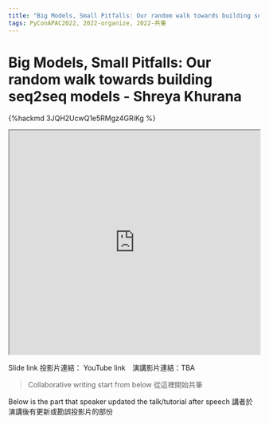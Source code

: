```yaml
---
title: "Big Models, Small Pitfalls: Our random walk towards building seq2seq models - Shreya Khurana"
tags: PyConAPAC2022, 2022-organize, 2022-共筆
---
```


# Big Models, Small Pitfalls: Our random walk towards building seq2seq models - Shreya Khurana

{%hackmd 3JQH2UcwQ1e5RMgz4GRiKg %}

<iframe src=https://app.sli.do/event/jfzDeYQ9auhfLV1U9uRRBN height=450 width=100%></iframe>


Slide link 投影片連結：
YouTube link　演講影片連結：TBA

> Collaborative writing start from below 
> 從這裡開始共筆 

Below is the part that speaker updated the talk/tutorial after speech
講者於演講後有更新或勘誤投影片的部份